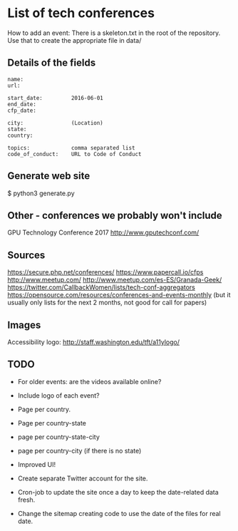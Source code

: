 List of tech conferences
==========================

How to add an event:
There is a skeleton.txt in the root of the repository. Use that to create the appropriate file in data/

Details of the fields
------------------------

```
name:
url:

start_date:         2016-06-01
end_date:
cfp_date:

city:               (Location)
state:
country:

topics:             comma separated list
code_of_conduct:    URL to Code of Conduct
```


Generate web site
--------------------------

$ python3 generate.py


Other - conferences we probably won't include
------------
GPU Technology Conference 2017 http://www.gputechconf.com/ 


Sources
---------
https://secure.php.net/conferences/
https://www.papercall.io/cfps
http://www.meetup.com/
http://www.meetup.com/es-ES/Granada-Geek/
https://twitter.com/CallbackWomen/lists/tech-conf-aggregators
https://opensource.com/resources/conferences-and-events-monthly  (but it usually only lists for the next 2 months, not good for call for papers)



Images
---------
Accessibility logo: http://staff.washington.edu/tft/a11ylogo/


TODO
-----
* For older events: are the videos available online?

* Include logo of each event?
* Page per country.
* Page per country-state
* page per country-state-city
* page per country-city  (if there is no state)
* Improved UI!

* Create separate Twitter account for the site.
* Cron-job to update the site once a day to keep the date-related data fresh.
* Change the sitemap creating code to use the date of the files for real date.

